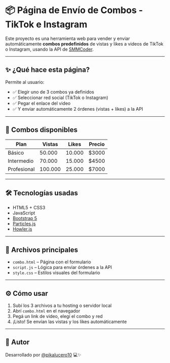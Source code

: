 # 📦 Página de Envío de Combos - TikTok e Instagram

Este proyecto es una herramienta web para vender y enviar automáticamente **combos predefinidos** de vistas y likes a videos de TikTok o Instagram, usando la API de [SMMCoder](https://smmcoder.com/).

---

## ✨ ¿Qué hace esta página?

Permite al usuario:
- ✅ Elegir uno de 3 combos ya definidos
- ✅ Seleccionar red social (TikTok o Instagram)
- ✅ Pegar el enlace del video
- ✅ Y enviar automáticamente 2 órdenes (vistas + likes) a la API

---

## 🎯 Combos disponibles

| Plan         | Vistas    | Likes     | Precio |
|--------------|-----------|-----------|--------|
| Básico       | 50.000    | 10.000    | $3000  |
| Intermedio   | 70.000    | 15.000    | $4500  |
| Profesional  | 100.000   | 25.000    | $7000  |

---

## 🛠 Tecnologías usadas

- HTML5 + CSS3
- JavaScript
- [Bootstrap 5](https://getbootstrap.com/)
- [Particles.js](https://vincentgarreau.com/particles.js/)
- [Howler.js](https://howlerjs.com/)

---

## 📂 Archivos principales

- `combo.html` – Página con el formulario
- `script.js` – Lógica para enviar órdenes a la API
- `style.css` – Estilos visuales del formulario

---

## ⚙️ Cómo usar

1. Subí los 3 archivos a tu hosting o servidor local
2. Abrí `combo.html` en el navegador
3. Pegá un link de video, elegí el combo y red
4. ¡Listo! Se envían las vistas y los likes automáticamente

---

## 💬 Autor

Desarrollado por [@pikalucero10](https://github.com/pikalucero10) 💻✨
